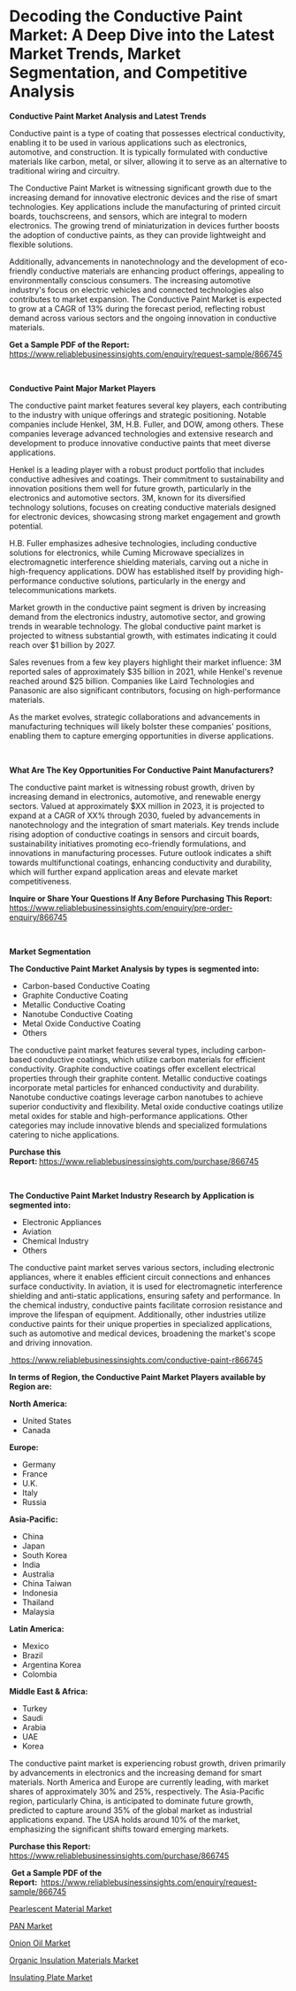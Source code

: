 <p><h1>Decoding the Conductive Paint Market: A Deep Dive into the Latest Market Trends, Market Segmentation, and Competitive Analysis</h1></p><p><strong>Conductive Paint Market Analysis and Latest Trends</strong></p>
<p><p>Conductive paint is a type of coating that possesses electrical conductivity, enabling it to be used in various applications such as electronics, automotive, and construction. It is typically formulated with conductive materials like carbon, metal, or silver, allowing it to serve as an alternative to traditional wiring and circuitry. </p><p>The Conductive Paint Market is witnessing significant growth due to the increasing demand for innovative electronic devices and the rise of smart technologies. Key applications include the manufacturing of printed circuit boards, touchscreens, and sensors, which are integral to modern electronics. The growing trend of miniaturization in devices further boosts the adoption of conductive paints, as they can provide lightweight and flexible solutions.</p><p>Additionally, advancements in nanotechnology and the development of eco-friendly conductive materials are enhancing product offerings, appealing to environmentally conscious consumers. The increasing automotive industry's focus on electric vehicles and connected technologies also contributes to market expansion. The Conductive Paint Market is expected to grow at a CAGR of 13% during the forecast period, reflecting robust demand across various sectors and the ongoing innovation in conductive materials.</p></p>
<p><strong>Get a Sample PDF of the Report:&nbsp;</strong> <a href="https://www.reliablebusinessinsights.com/enquiry/request-sample/866745?utm_campaign=62&utm_medium=2&utm_source=Github&utm_content=ia&utm_term=01042025&utm_id=conductive-paint">https://www.reliablebusinessinsights.com/enquiry/request-sample/866745</a></p>
<p>&nbsp;</p>
<p><strong>Conductive Paint Major Market Players</strong></p>
<p><p>The conductive paint market features several key players, each contributing to the industry with unique offerings and strategic positioning. Notable companies include Henkel, 3M, H.B. Fuller, and DOW, among others. These companies leverage advanced technologies and extensive research and development to produce innovative conductive paints that meet diverse applications.</p><p>Henkel is a leading player with a robust product portfolio that includes conductive adhesives and coatings. Their commitment to sustainability and innovation positions them well for future growth, particularly in the electronics and automotive sectors. 3M, known for its diversified technology solutions, focuses on creating conductive materials designed for electronic devices, showcasing strong market engagement and growth potential.</p><p>H.B. Fuller emphasizes adhesive technologies, including conductive solutions for electronics, while Cuming Microwave specializes in electromagnetic interference shielding materials, carving out a niche in high-frequency applications. DOW has established itself by providing high-performance conductive solutions, particularly in the energy and telecommunications markets.</p><p>Market growth in the conductive paint segment is driven by increasing demand from the electronics industry, automotive sector, and growing trends in wearable technology. The global conductive paint market is projected to witness substantial growth, with estimates indicating it could reach over $1 billion by 2027.</p><p>Sales revenues from a few key players highlight their market influence: 3M reported sales of approximately $35 billion in 2021, while Henkel's revenue reached around $25 billion. Companies like Laird Technologies and Panasonic are also significant contributors, focusing on high-performance materials.</p><p>As the market evolves, strategic collaborations and advancements in manufacturing techniques will likely bolster these companies' positions, enabling them to capture emerging opportunities in diverse applications.</p></p>
<p>&nbsp;</p>
<p><strong>What Are The Key Opportunities For Conductive Paint Manufacturers?</strong></p>
<p><p>The conductive paint market is witnessing robust growth, driven by increasing demand in electronics, automotive, and renewable energy sectors. Valued at approximately $XX million in 2023, it is projected to expand at a CAGR of XX% through 2030, fueled by advancements in nanotechnology and the integration of smart materials. Key trends include rising adoption of conductive coatings in sensors and circuit boards, sustainability initiatives promoting eco-friendly formulations, and innovations in manufacturing processes. Future outlook indicates a shift towards multifunctional coatings, enhancing conductivity and durability, which will further expand application areas and elevate market competitiveness.</p></p>
<p><strong>Inquire or Share Your Questions If Any Before Purchasing This Report:</strong> <a href="https://www.reliablebusinessinsights.com/enquiry/pre-order-enquiry/866745?utm_campaign=62&utm_medium=2&utm_source=Github&utm_content=ia&utm_term=01042025&utm_id=conductive-paint">https://www.reliablebusinessinsights.com/enquiry/pre-order-enquiry/866745</a></p>
<p>&nbsp;</p>
<p><strong>Market Segmentation</strong></p>
<p><strong>The Conductive Paint Market Analysis by types is segmented into:</strong></p>
<p><ul><li>Carbon-based Conductive Coating</li><li>Graphite Conductive Coating</li><li>Metallic Conductive Coating</li><li>Nanotube Conductive Coating</li><li>Metal Oxide Conductive Coating</li><li>Others</li></ul></p>
<p><p>The conductive paint market features several types, including carbon-based conductive coatings, which utilize carbon materials for efficient conductivity. Graphite conductive coatings offer excellent electrical properties through their graphite content. Metallic conductive coatings incorporate metal particles for enhanced conductivity and durability. Nanotube conductive coatings leverage carbon nanotubes to achieve superior conductivity and flexibility. Metal oxide conductive coatings utilize metal oxides for stable and high-performance applications. Other categories may include innovative blends and specialized formulations catering to niche applications.</p></p>
<p><strong>Purchase this Report:&nbsp;</strong><a href="https://www.reliablebusinessinsights.com/purchase/866745?utm_campaign=62&utm_medium=2&utm_source=Github&utm_content=ia&utm_term=01042025&utm_id=conductive-paint">https://www.reliablebusinessinsights.com/purchase/866745</a></p>
<p>&nbsp;</p>
<p><strong>The Conductive Paint Market Industry Research by Application is segmented into:</strong></p>
<p><ul><li>Electronic Appliances</li><li>Aviation</li><li>Chemical Industry</li><li>Others</li></ul></p>
<p><p>The conductive paint market serves various sectors, including electronic appliances, where it enables efficient circuit connections and enhances surface conductivity. In aviation, it is used for electromagnetic interference shielding and anti-static applications, ensuring safety and performance. In the chemical industry, conductive paints facilitate corrosion resistance and improve the lifespan of equipment. Additionally, other industries utilize conductive paints for their unique properties in specialized applications, such as automotive and medical devices, broadening the market's scope and driving innovation.</p></p>
<p><a href="https://www.reliablebusinessinsights.com/conductive-paint-r866745?utm_campaign=62&utm_medium=2&utm_source=Github&utm_content=ia&utm_term=01042025&utm_id=conductive-paint">&nbsp;https://www.reliablebusinessinsights.com/conductive-paint-r866745</a></p>
<p><strong>In terms of Region, the Conductive Paint Market Players available by Region are:</strong></p>
<p>
    <p> <strong> North America: </strong>
        <ul>
            <li>United States</li>
            <li>Canada</li>
        </ul>
        </p> 
    <p> <strong> Europe: </strong>
        <ul>
            <li>Germany</li>
            <li>France</li>
            <li>U.K.</li>
            <li>Italy</li>
            <li>Russia</li>
        </ul>
        </p> 
    <p> <strong> Asia-Pacific: </strong>
        <ul>
            <li>China</li>
            <li>Japan</li>
            <li>South Korea</li>
            <li>India</li>
            <li>Australia</li>
            <li>China Taiwan</li>
            <li>Indonesia</li>
            <li>Thailand</li>
            <li>Malaysia</li>
        </ul>
        </p> 
    <p> <strong> Latin America: </strong>
        <ul>
            <li>Mexico</li>
            <li>Brazil</li>
            <li>Argentina Korea</li>
            <li>Colombia</li>
        </ul>
        </p> 
    <p> <strong> Middle East & Africa: </strong>
        <ul>
            <li>Turkey</li>
            <li>Saudi</li>
            <li>Arabia</li>
            <li>UAE</li>
            <li>Korea</li>
        </ul>
    </p>
    </p>
<p><p>The conductive paint market is experiencing robust growth, driven primarily by advancements in electronics and the increasing demand for smart materials. North America and Europe are currently leading, with market shares of approximately 30% and 25%, respectively. The Asia-Pacific region, particularly China, is anticipated to dominate future growth, predicted to capture around 35% of the global market as industrial applications expand. The USA holds around 10% of the market, emphasizing the significant shifts toward emerging markets.</p></p>
<p><strong>Purchase this Report: </strong><a href="https://www.reliablebusinessinsights.com/purchase/866745?utm_campaign=62&utm_medium=2&utm_source=Github&utm_content=ia&utm_term=01042025&utm_id=conductive-paint">https://www.reliablebusinessinsights.com/purchase/866745</a></p>
<p>&nbsp;<strong>Get a Sample PDF of the Report:&nbsp;&nbsp;</strong><a href="https://www.reliablebusinessinsights.com/enquiry/request-sample/866745?utm_campaign=62&utm_medium=2&utm_source=Github&utm_content=ia&utm_term=01042025&utm_id=conductive-paint">https://www.reliablebusinessinsights.com/enquiry/request-sample/866745</a></p>
<p><strong></strong></p>
<p><p><a href="https://github.com/vaeilabin/Market-Research-Report-List-1/blob/main/pearlescent-material-market.md?utm_campaign=62&utm_medium=2&utm_source=Github&utm_content=ia&utm_term=01042025&utm_id=conductive-paint">Pearlescent Material Market</a></p><p><a href="https://github.com/hirtzhulstsq/Market-Research-Report-List-1/blob/main/pan-market.md?utm_campaign=62&utm_medium=2&utm_source=Github&utm_content=ia&utm_term=01042025&utm_id=conductive-paint">PAN Market</a></p><p><a href="https://github.com/bilkbitsch/Market-Research-Report-List-1/blob/main/onion-oil-market.md?utm_campaign=62&utm_medium=2&utm_source=Github&utm_content=ia&utm_term=01042025&utm_id=conductive-paint">Onion Oil Market</a></p><p><a href="https://github.com/kumadenthela/Market-Research-Report-List-1/blob/main/organic-insulation-materials-market.md?utm_campaign=62&utm_medium=2&utm_source=Github&utm_content=ia&utm_term=01042025&utm_id=conductive-paint">Organic Insulation Materials Market</a></p><p><a href="https://github.com/alekitanis/Market-Research-Report-List-1/blob/main/insulating-plate-market.md?utm_campaign=62&utm_medium=2&utm_source=Github&utm_content=ia&utm_term=01042025&utm_id=conductive-paint">Insulating Plate Market</a></p></p>